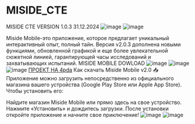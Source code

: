 # MISIDE_CTE
MISIDE CTE VERSION 1.0.3 31.12.2024
![image](https://github.com/user-attachments/assets/aa48e2d3-74ca-4313-8b4e-c63c36a7b6f1)
![image](https://github.com/user-attachments/assets/0b80de2f-cff9-4004-a043-552c3105d448)


Miside Mobile-это приложение, которое предлагает уникальный интерактивный опыт, полный тайн. Версия v2.0.3 дополнена новыми функциями, обновленной графикой и еще более увлекательной сюжетной линией, гарантирующей часы исследований и захватывающих испытаний. MISIDE MOBILE DOWLOAD
![image](https://github.com/user-attachments/assets/8dd374ee-64ad-40b5-8fc1-c3ef364e04fa)
![image](https://github.com/user-attachments/assets/00a4e1d5-0149-4ad0-93ee-2184e6926ce0)
![image](https://github.com/user-attachments/assets/6a4f90f1-1324-4969-b323-68bf94c2fdff)
[ПРОЕКТ НА 4pda](https://4pda.to/forum/index.php?showtopic=1100730)
Как скачать Miside Mobile v2.0 📥
Приложение можно загрузить непосредственно из официального магазина вашего устройства (Google Play Store или Apple App Store). Чтобы установить его:

Найдите магазин Miside Mobile или прямо здесь на свое устройство.
Нажмите «Установить» и дождитесь загрузки.
После установки откройте приложение и начните свое приключение!
![image](https://github.com/user-attachments/assets/0d56a9c5-6140-4aad-817b-7c625bcdda30)
![image](https://github.com/user-attachments/assets/fa0118af-0856-4024-9dd3-099f2dca06a8)
